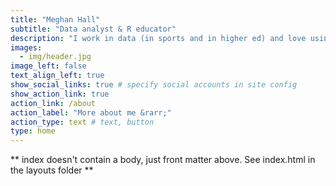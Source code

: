 ```yaml
---
title: "Meghan Hall"
subtitle: "Data analyst & R educator"
description: "I work in data (in sports and in higher ed) and love using as well as teaching R--particularly the tidyverse and R Markdown. <br>Likes: messy data, clean plots, and `ggplot2`."
images:
  - img/header.jpg
image_left: false
text_align_left: true
show_social_links: true # specify social accounts in site config
show_action_link: true
action_link: /about
action_label: "More about me &rarr;"
action_type: text # text, button
type: home
---
```


** index doesn't contain a body, just front matter above.
See index.html in the layouts folder **
